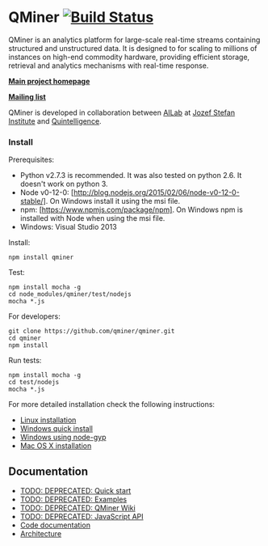 QMiner [![Build Status](https://travis-ci.org/qminer/qminer.svg?branch=master)](https://travis-ci.org/qminer/qminer)
======

QMiner is an analytics platform for large-scale real-time streams containing structured and
unstructured data. It is designed to for scaling to millions of instances on high-end commodity 
hardware, providing efficient storage, retrieval and analytics mechanisms with real-time response.

**[Main project homepage](http://qminer.ijs.si/)**

**[Mailing list](https://groups.google.com/forum/#!forum/qminer)**

QMiner is developed in collaboration between [AILab](http://ailab.ijs.si/) at 
[Jozef Stefan Institute](http://www.ijs.si/) and [Quintelligence](http://quintelligence.com).

### Install 

Prerequisites:

 - Python v2.7.3 is recommended. It was also tested on python 2.6. It doesn't work on python 3.
 - Node v0-12-0: [http://blog.nodejs.org/2015/02/06/node-v0-12-0-stable/]. On Windows install it using the msi file.
 - npm:  [https://www.npmjs.com/package/npm]. On Windows npm is installed with Node when using the msi file.
 - Windows: Visual Studio 2013

Install:

	npm install qminer

Test:

	npm install mocha -g
	cd node_modules/qminer/test/nodejs
	mocha *.js


For developers:

	git clone https://github.com/qminer/qminer.git
	cd qminer
	npm install

Run tests: 

	npm install mocha -g
	cd test/nodejs
	mocha *.js

For more detailed installation check the following instructions:
- [Linux installation](https://github.com/qminer/qminer/wiki/Installation-on-Linux)
- [Windows quick install](https://github.com/qminer/qminer/wiki/Quick-Installation-on-Windows)
- [Windows using node-gyp](https://github.com/qminer/qminer/wiki/Installation-on-Windows)
- [Mac OS X installation](https://github.com/qminer/qminer/wiki/Installation-on-Mac-OSX)

## Documentation

+ [TODO: DEPRECATED: Quick start](https://github.com/qminer/qminer/wiki/Quick-Start)
+ [TODO: DEPRECATED: Examples](https://github.com/qminer/qminer/wiki/Example)
+ [TODO: DEPRECATED: QMiner Wiki](https://github.com/qminer/qminer/wiki)
+ [TODO: DEPRECATED: JavaScript API](https://github.com/qminer/qminer/wiki/JavaScript)
+ [Code documentation](http://agava.ijs.si/~blazf/qminer/)
+ [Architecture](https://github.com/qminer/qminer/wiki/Architecture)

